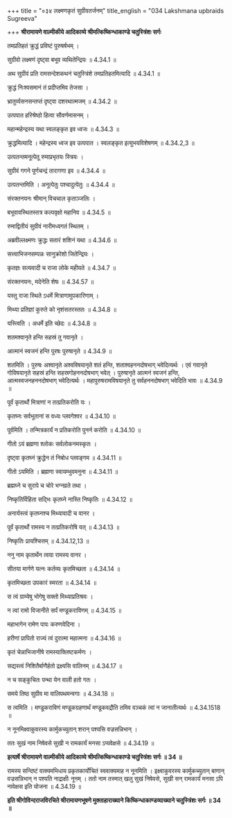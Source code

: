 +++
title = "०३४ लक्ष्मणकृतं सुग्रीवतर्जनम्"
title_english = "034 Lakshmana upbraids Sugreeva"

+++
**श्रीरामायणे वाल्मीकीये आदिकाव्ये श्रीमत्किष्किन्धाकाण्डे चतुस्त्रिंशः सर्गः**

तमप्रतिहतं क्रुद्धं प्रविष्टं पुरुषर्षभम् ।

सुग्रीवो लक्ष्मणं दृष्ट्वा बभूव व्यथितेन्द्रियः ॥ 4.34.1 ॥

अथ सुग्रीवं प्रति रामसन्देशकथनं चतुस्त्रिंशे तमप्रतिहतमित्यादि ॥ 4.34.1 ॥

क्रुद्धं निःश्वसमानं तं प्रदीप्तमिव तेजसा ।

भ्रातुर्व्यसनसन्तप्तं दृष्ट्वा दशरथात्मजम् ॥ 4.34.2 ॥

उत्पपात हरिश्रेष्ठो हित्वा सौवर्णमासनम् ।

महान्महेन्द्रस्य यथा स्वलङ्कृत इव ध्वजः ॥ 4.34.3 ॥

क्रुद्धमित्यादि । महेन्द्रस्य ध्वज इव उत्पपात । स्वलङ्कृत इत्युभयविशेषणम् ॥ 4.34.2,3 ॥

उत्पतन्तमनूत्पेतू रुमाप्रभृतयः स्त्रियः ।

सुग्रीवं गगने पूर्णचन्द्रं तारागणा इव ॥ 4.34.4 ॥

उत्पतन्तमिति । अनूत्पेतुः पश्चादुत्पेतुः ॥ 4.34.4 ॥

संरक्तनयनः श्रीमान् विचचाल कृताञ्जलिः ।

बभूवावस्थितस्तत्र कल्पवृक्षो महानिव ॥ 4.34.5 ॥

रुमाद्वितीयं सुग्रीवं नारीमध्यगतं स्थितम् ।

अब्रवील्लक्ष्मणः क्रुद्धः सतारं शशिनं यथा ॥ 4.34.6 ॥

सत्त्वाभिजनसम्पन्नः सानुक्रोशो जितेन्द्रियः ।

कृतज्ञः सत्यवादी च राजा लोके महीयते ॥ 4.34.7 ॥

संरक्तनयनः, मदेनेति शेषः ॥ 4.34.57 ॥

यस्तु राजा स्थिते ऽधर्मे मित्राणामुपकारिणाम् ।

मिथ्या प्रतिज्ञां कुरुते को नृशंसतरस्ततः ॥ 4.34.8 ॥

यस्त्विति । अधर्मे इति च्छेदः ॥ 4.34.8 ॥

शतमश्वानृते हन्ति सहस्रं तु गवानृते ।

आत्मानं स्वजनं हन्ति पुरषः पुरुषानृते ॥ 4.34.9 ॥

शतमिति । पुरुषः अश्वानृते अश्वविषयानृते शतं हन्ति, शताश्वहननदोषभाग् भवेदित्यर्थः । एवं गवानृते गोविषयानृते सहस्रं हन्ति सहस्रगोहननदोषभाग् भवेत् । पुरुषानृते आत्मनं स्वजनं हन्ति, आत्मस्वजनहननदोषभाग् भवेदित्यर्थः । महापुरुषरामविषयानृते तु सर्वहननदोषभाग् भवेदिति भावः ॥ 4.34.9 ॥

पूर्वं कृतार्थो मित्राणां न तत्प्रतिकरोति यः ।

कृतघ्नः सर्वभूतानां स वध्यः प्लवगेश्वर ॥ 4.34.10 ॥

पूर्वमिति । तन्मित्रकार्यं न प्रतिकरोति पुनर्न करोति ॥ 4.34.10 ॥

गीतो ऽयं ब्रह्मणा श्लोकः सर्वलोकनमस्कृतः ।

दृष्ट्वा कृतघ्नं क्रुद्धेन तं निबोध प्लवङ्गम ॥ 4.34.11 ॥

गीतो ऽयमिति । ब्रह्मणा स्वायम्भुवमनुना ॥ 4.34.11 ॥

ब्रह्मघ्ने च सुरापे च चोरे भग्नव्रते तथा ।

निष्कृतिर्विहिता सद्भिः कृतघ्ने नास्ति निष्कृतिः ॥ 4.34.12 ॥

अनार्यस्त्वं कृतघ्नश्च मिथ्यावादी च वानर ।

पूर्वं कृतार्थो रामस्य न तत्प्रतिकरोषि यत् ॥ 4.34.13 ॥

निष्कृतिः प्रायश्चित्तम् ॥ 4.34.12,13 ॥

ननु नाम कृतार्थेन त्वया रामस्य वानर ।

सीतया मार्गणे यत्नः कर्तव्यः कृतमिच्छता ॥ 4.34.14 ॥

कृतमिच्छता उपकारं स्मरता ॥ 4.34.14 ॥

स त्वं ग्राम्येषु भोगेषु सक्तो मिथ्याप्रतिश्रवः ।

न त्वां रामो विजानीते सर्पं मण्डूकराविणम् ॥ 4.34.15 ॥

महाभागेन रामेण पापः करुणवेदिना ।

हरीणां प्रापितो राज्यं त्वं दुरात्मा महात्मना ॥ 4.34.16 ॥

कृतं चेन्नाभिजानीषे रामस्याक्लिष्टकर्मणः ।

सद्यस्त्वं निशितैर्बाणैर्हतो द्रक्ष्यसि वालिनम् ॥ 4.34.17 ॥

न च सङ्कुचितः पन्था येन वाली हतो गतः ।

समये तिष्ठ सुग्रीव मा वालिपथमन्वगाः ॥ 4.34.18 ॥

स त्वमिति । मण्डूकराविणं मण्डूकग्रहणार्थं मण्डूकवद्रौति तमिव वञ्चकं त्वां न जानातीत्यर्थः ॥ 4.34.1518 ॥

न नूनमिक्ष्वाकुवरस्य कार्मुकच्युतान् शरान् पश्यसि वज्रसन्निभान् ।

ततः सुखं नाम निषेवसे सुखी न रामकार्यं मनसा ऽप्यवेक्षसे ॥ 4.34.19 ॥

**इत्यार्षे श्रीरामायणे वाल्मीकीये आदिकाव्ये श्रीमत्किष्किन्धाकाण्डे चतुस्त्रिंशः सर्गः ॥ 34 ॥**

रामस्य सन्दिष्टं वाक्यमभिधाय प्रकृतकार्योचितं स्ववाक्यमाह न नूनमिति । इक्ष्वाकुवरस्य कार्मुकच्युतान् बाणान् वज्रसन्निभान् न पश्यति नाद्राक्षीः नूनम् । ततो नाम तस्मात् खलु सुखं निषेवसे, सुखी सन् रामकार्यं मनसा ऽपि नावेक्षस इति योजना ॥ 4.34.19 ॥

**इति श्रीगोविन्दराजविरचिते श्रीरामायणभूषणे मुक्ताहाराख्याने किष्किन्धाकाण्डव्याख्याने चतुस्त्रिंशः सर्गः ॥ 34 ॥**
